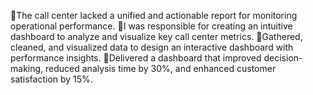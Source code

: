 🔹The call center lacked a unified and actionable report for monitoring operational performance.
🔹I was responsible for creating an intuitive dashboard to analyze and visualize key call center metrics.
🔹Gathered, cleaned, and visualized data to design an interactive dashboard with performance insights.
🔹Delivered a dashboard that improved decision-making, reduced analysis time by 30%, and enhanced customer satisfaction by 15%.
